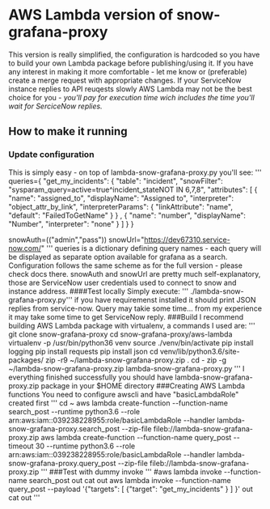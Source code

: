 # AWS Lambda version of snow-grafana-proxy

This version is really simplified, the configuration is hardcoded so you have to build your own Lambda package before publishing/using it. If you have any interest in making it more comfortable - let me know or (preferable) create a merge request with appropriate changes. If your ServiceNow instance replies to API reuqests slowly AWS Lambda may not be the best choice for you - _you'll pay for execution time wich includes the time you'll wait for SerciceNow replies._

## How to make it running
### Update configuration 
This is simply easy - on top of lambda-snow-grafana-proxy.py you'll see:
'''
queries={ "get_my_incidents": 
   { "table": "incident", 
     "snowFilter": "sysparam_query=active=true^incident_stateNOT IN 6,7,8", 
     "attributes": [ 
	{ "name": "assigned_to", "displayName": "Assigned to", "interpreter": "object_attr_by_link", "interpreterParams": { "linkAttribute": "name", "default": "FailedToGetName" } } , 
        { "name": "number", "displayName": "Number", "interpreter": "none" } 
     ] 
   } 
}

snowAuth=(("admin","pass"))
snowUrl="https://dev67310.service-now.com/"
'''
queries is a dictionary defining query names - each query will be displayed as separate option available for grafana as a search. Configuration follows the same scheme as for the full version - please check docs there. 
snowAuth and snowUrl are pretty much self-explanatory, those are ServiceNow user credentials used to connect to snow and instance address.
####Test locally
Simply execute: ''' ./lambda-snow-grafana-proxy.py''' if you have requiremenst installed it should print JSON replies from service-now. Query may takie some time... from my experience it may take some time to get ServiceNow reply.
###Build
I recommend building AWS Lambda package with virtualenv, a commands I used are:
'''
git clone snow-grafana-proxy
cd snow-grafana-proxy/aws-lambda
virtualenv -p /usr/bin/python36 venv
source ./venv/bin/activate
pip install logging
pip install requests
pip install json
cd venv/lib/python3.6/site-packages/
zip -r9 ~/lambda-snow-grafana-proxy.zip .
cd -
zip -g ~/lambda-snow-grafana-proxy.zip lambda-snow-grafana-proxy.py 
'''
I everything finished successfully you should have lambda-snow-grafana-proxy.zip package in your $HOME directory
###Creating AWS Lambda functions
You need to configure awscli and have "basicLambdaRole" created first
'''
cd ~ 
aws lambda create-function --function-name search_post --runtime python3.6 --role arn:aws:iam::039238228955:role/basicLambdaRole --handler lambda-snow-grafana-proxy.search_post --zip-file fileb://lambda-snow-grafana-proxy.zip
aws lambda create-function --function-name query_post --timeout 30 --runtime python3.6 --role arn:aws:iam::039238228955:role/basicLambdaRole --handler lambda-snow-grafana-proxy.query_post --zip-file fileb://lambda-snow-grafana-proxy.zip
'''
###Test with dummy invoke
'''
#aws lambda invoke --function-name search_post out
cat out
aws lambda invoke --function-name query_post --payload '{"targets": [ {"target": "get_my_incidents" } ] }' out
cat out
'''
